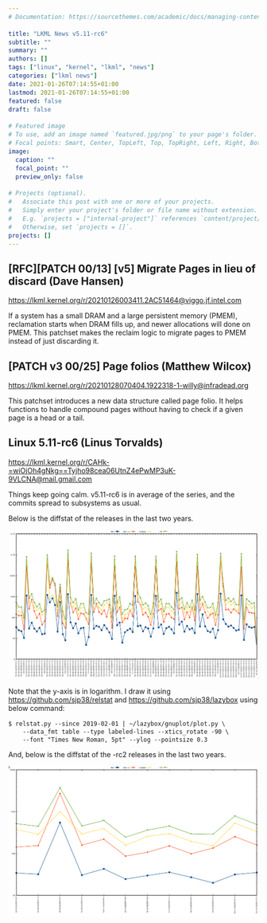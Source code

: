 ```yaml
---
# Documentation: https://sourcethemes.com/academic/docs/managing-content/

title: "LKML News v5.11-rc6"
subtitle: ""
summary: ""
authors: []
tags: ["linux", "kernel", "lkml", "news"]
categories: ["lkml news"]
date: 2021-01-26T07:14:55+01:00
lastmod: 2021-01-26T07:14:55+01:00
featured: false
draft: false

# Featured image
# To use, add an image named `featured.jpg/png` to your page's folder.
# Focal points: Smart, Center, TopLeft, Top, TopRight, Left, Right, BottomLeft, Bottom, BottomRight.
image:
  caption: ""
  focal_point: ""
  preview_only: false

# Projects (optional).
#   Associate this post with one or more of your projects.
#   Simply enter your project's folder or file name without extension.
#   E.g. `projects = ["internal-project"]` references `content/project/deep-learning/index.md`.
#   Otherwise, set `projects = []`.
projects: []
---
```


[RFC][PATCH 00/13] [v5] Migrate Pages in lieu of discard (Dave Hansen)
----------------------------------------------------------------------

https://lkml.kernel.org/r/20210126003411.2AC51464@viggo.jf.intel.com

If a system has a small DRAM and a large persistent memory (PMEM), reclamation
starts when DRAM fills up, and newer allocations will done on PMEM.  This
patchset makes the reclaim logic to migrate pages to PMEM instead of just
discarding it.


[PATCH v3 00/25] Page folios (Matthew Wilcox)
---------------------------------------------

https://lkml.kernel.org/r/20210128070404.1922318-1-willy@infradead.org

This patchset introduces a new data structure called page folio.  It helps
functions to handle compound pages without having to check if a given page is a
head or a tail.


Linux 5.11-rc6 (Linus Torvalds)
-------------------------------

https://lkml.kernel.org/r/CAHk-=wiOjOh4gNkg==Tyjho98cea06UtnZ4ePwMP3uK-9VLCNA@mail.gmail.com

Things keep going calm.  v5.11-rc6 is in average of the series, and the commits
spread to subsystems as usual.

Below is the diffstat of the releases in the last two years.

![Kernel release stat](/img/kernel_release_stat/v5.0-rc6..v5.11-rc6.png)

Note that the y-axis is in logarithm.  I draw it using
https://github.com/sjp38/relstat and https://github.com/sjp38/lazybox using
below command:

    $ relstat.py --since 2019-02-01 | ~/lazybox/gnuplot/plot.py \
	    --data_fmt table --type labeled-lines --xtics_rotate -90 \
	    --font "Times New Roman, 5pt" --ylog --pointsize 0.3


And, below is the diffstat of the -rc2 releases in the last two years.

![rc2 release stat](/img/kernel_release_stat/v5.11-rc6-only.png)
